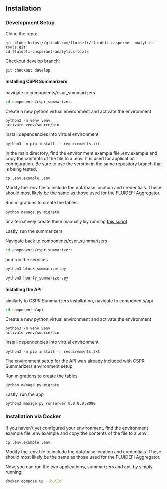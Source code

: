 ## Installation

### Development Setup

Clone the repo:

```
git clone https://github.com/fluidefi/fluidefi-caspernet-analytics-tools.git
cd fluidefi-caspernet-analytics-tools
```

Checkout develop branch:

```
git checkout develop
```

#### Installing CSPR Summarizers

navigate to components/cspr_summarizers

```bash
cd components/cspr_summarizers
```

Create a new python virtual environment and activate the environment

```
python3 -m venv venv
activate venv/source/bin
```

Install dependencies into virtual environment

```
python3 -m pip install -r requirements.txt
```

In the main directory, find the environment example file .env.example and copy the contents of the file to a .env. It is used for application configuration. Be sure to use the version in the same repository branch that is being tested.

```
cp .env.example .env
```

Modify the .env file to include the database location and credentials. These should most likely be the same as those used for the FLUIDEFI Aggregator.

Run migrations to create the tables

```
python manage.py migrate
```

or alternatively create them manually by running [this script](./docs/queries.sql).

Lastly, run the summarizers

Navigate back to components/cspr_summarizers

```bash
cd components/cspr_summarizers
```

and run the services

```bash
python3 block_summarizer.py
```

```bash
python3 hourly_summarizer.py
```

#### Installing the API

similarly to CSPR Summarizers installation, navigate to components/api

```bash
cd components/api
```

Create a new python virtual environment and activate the environment

```
python3 -m venv venv
activate venv/source/bin
```

Install dependencies into virtual environment

```
python3 -m pip install -r requirements.txt
```

The environment setup for the API was already included with CSPR Summarizers environment setup.

Run migrations to create the tables

```
python manage.py migrate
```

Lastly, run the app

```bash
python3 manage.py runserver 0.0.0.0:8080
```

### Installation via Docker

If you haven't yet configured your environment, find the environment example file .env.example and copy the contents of the file to a .env.

```
cp .env.example .env
```

Modify the .env file to include the database location and credentials. These should most likely be the same as those used for the FLUIDEFI Aggregator.

Now, you can run the two applications, summarizers and api, by simply running:

```bash
docker compose up --build
```
